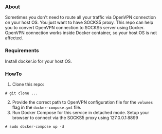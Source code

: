 ### About
Sometimes you don't need to route all your traffic via OpenVPN connection on your host OS. You just want to have SOCKS5 proxy.
This repo can help you to convert OpenVPN connection to SOCKS5 server using Docker. OpenVPN connection works inside Docker container, so your host OS is not affected.

### Requirements
Install docker.io for your host OS.
### HowTo
1. Clone this repo:
```
# git clone ...
```
2. Provide the correct path to OpenVPN configuration file for the `volumes` flag in the `docker-compose.yml` file.
3. Run Docker Compose for this service in detached mode. Setup your browser to connect via the SOCKS5 proxy using 127.0.0.1:8899
```
# sudo docker-compose up -d
```
